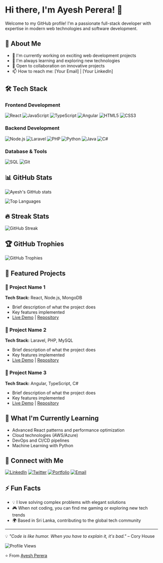 # Hi there, I'm Ayesh Perera! 👋

Welcome to my GitHub profile! I'm a passionate full-stack developer with expertise in modern web technologies and software development.

## 🚀 About Me

- 🔭 I'm currently working on exciting web development projects
- 🌱 I'm always learning and exploring new technologies
- 💼 Open to collaboration on innovative projects
- 📫 How to reach me: [Your Email] | [Your LinkedIn]

## 🛠️ Tech Stack

### Frontend Development
![React](https://img.shields.io/badge/-React-61DAFB?style=flat-square&logo=react&logoColor=black)
![JavaScript](https://img.shields.io/badge/-JavaScript-F7DF1E?style=flat-square&logo=javascript&logoColor=black)
![TypeScript](https://img.shields.io/badge/-TypeScript-3178C6?style=flat-square&logo=typescript&logoColor=white)
![Angular](https://img.shields.io/badge/-Angular-DD0031?style=flat-square&logo=angular&logoColor=white)
![HTML5](https://img.shields.io/badge/-HTML5-E34F26?style=flat-square&logo=html5&logoColor=white)
![CSS3](https://img.shields.io/badge/-CSS3-1572B6?style=flat-square&logo=css3&logoColor=white)

### Backend Development
![Node.js](https://img.shields.io/badge/-Node.js-339933?style=flat-square&logo=node.js&logoColor=white)
![Laravel](https://img.shields.io/badge/-Laravel-FF2D20?style=flat-square&logo=laravel&logoColor=white)
![PHP](https://img.shields.io/badge/-PHP-777BB4?style=flat-square&logo=php&logoColor=white)
![Python](https://img.shields.io/badge/-Python-3776AB?style=flat-square&logo=python&logoColor=white)
![Java](https://img.shields.io/badge/-Java-007396?style=flat-square&logo=java&logoColor=white)
![C#](https://img.shields.io/badge/-C%23-239120?style=flat-square&logo=c-sharp&logoColor=white)

### Database & Tools
![SQL](https://img.shields.io/badge/-SQL-4479A1?style=flat-square&logo=mysql&logoColor=white)
![Git](https://img.shields.io/badge/-Git-F05032?style=flat-square&logo=git&logoColor=white)

## 📊 GitHub Stats

![Ayesh's GitHub stats](https://github-readme-stats.vercel.app/api?username=YOUR_GITHUB_USERNAME&show_icons=true&theme=radical)

![Top Languages](https://github-readme-stats.vercel.app/api/top-langs/?username=YOUR_GITHUB_USERNAME&layout=compact&theme=radical)

## 🔥 Streak Stats

![GitHub Streak](https://github-readme-streak-stats.herokuapp.com/?user=YOUR_GITHUB_USERNAME&theme=radical)

## 🏆 GitHub Trophies

![GitHub Trophies](https://github-profile-trophy.vercel.app/?username=YOUR_GITHUB_USERNAME&theme=radical&row=1&column=7)

## 💼 Featured Projects

### 🌟 Project Name 1
**Tech Stack:** React, Node.js, MongoDB
- Brief description of what the project does
- Key features implemented
- [Live Demo](link) | [Repository](link)

### 🌟 Project Name 2
**Tech Stack:** Laravel, PHP, MySQL
- Brief description of what the project does
- Key features implemented
- [Live Demo](link) | [Repository](link)

### 🌟 Project Name 3
**Tech Stack:** Angular, TypeScript, C#
- Brief description of what the project does
- Key features implemented
- [Live Demo](link) | [Repository](link)

## 🎯 What I'm Currently Learning

- Advanced React patterns and performance optimization
- Cloud technologies (AWS/Azure)
- DevOps and CI/CD pipelines
- Machine Learning with Python

## 🤝 Connect with Me

[![LinkedIn](https://img.shields.io/badge/-LinkedIn-0077B5?style=flat-square&logo=linkedin&logoColor=white)](your-linkedin-url)
[![Twitter](https://img.shields.io/badge/-Twitter-1DA1F2?style=flat-square&logo=twitter&logoColor=white)](your-twitter-url)
[![Portfolio](https://img.shields.io/badge/-Portfolio-000000?style=flat-square&logo=vercel&logoColor=white)](your-portfolio-url)
[![Email](https://img.shields.io/badge/-Email-D14836?style=flat-square&logo=gmail&logoColor=white)](mailto:your-email@example.com)

## ⚡ Fun Facts

- 💡 I love solving complex problems with elegant solutions
- 🎮 When not coding, you can find me gaming or exploring new tech trends
- 🌍 Based in Sri Lanka, contributing to the global tech community

---

💡 *"Code is like humor. When you have to explain it, it's bad."* – Cory House

![Profile Views](https://komarev.com/ghpvc/?username=YOUR_GITHUB_USERNAME&color=brightgreen&style=flat-square)

⭐️ From [Ayesh Perera](https://github.com/YOUR_GITHUB_USERNAME)
